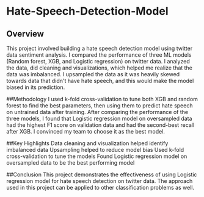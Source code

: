 # Hate-Speech-Detection-Model

## Overview
This project involved building a hate speech detection model using twitter data sentiment analysis. I compared the performance of three ML models (Random forest, XGB, and Logistic regression) on twitter data. I analyzed the data, did cleaning and visualizations, which helped me realize that the data was imbalanced. I upsampled the data as it was heavily skewed towards data that didn't have hate speech, and this would make the model biased in its prediction.

##Methodology
I used k-fold cross-validation to tune both XGB and random forest to find the best parameters, then using them to predict hate speech on untrained data after training. After comparing the performance of the three models, I found that Logistic regression model on oversampled data had the highest F1 score on validation data and had the second-best recall after XGB. I convinced my team to choose it as the best model.

##Key Highlights
Data cleaning and visualization helped identify imbalanced data
Upsampling helped to reduce model bias
Used k-fold cross-validation to tune the models
Found Logistic regression model on oversampled data to be the best performing model

##Conclusion
This project demonstrates the effectiveness of using Logistic regression model for hate speech detection on twitter data. The approach used in this project can be applied to other classification problems as well.

